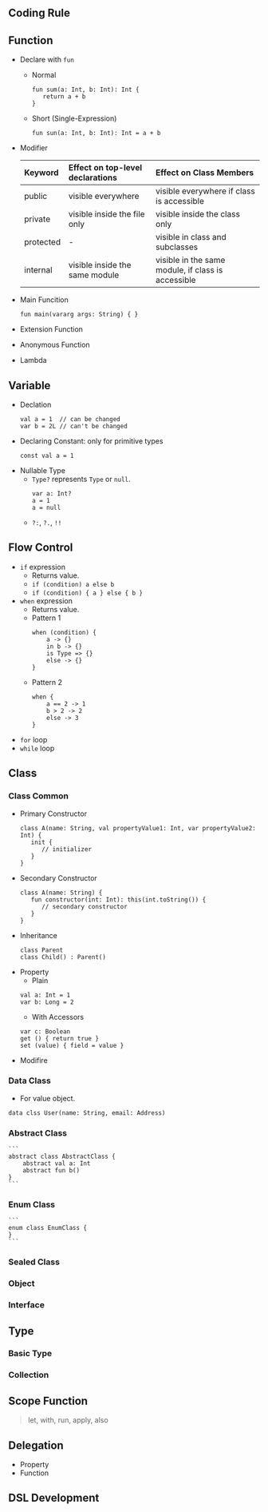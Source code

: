 
## Coding Rule

## Function

* Declare with `fun`
    * Normal
        ```
        fun sum(a: Int, b: Int): Int {
           return a + b
        }
        ```
    * Short (Single-Expression)
        ```
        fun sun(a: Int, b: Int): Int = a + b
        ```
* Modifier

    | Keyword  | Effect on top-level declarations | Effect on Class Members |
    |:--|:--|:--|
    | public | visible everywhere | visible everywhere if class is accessible |
    | private | visible inside the file only | visible inside the class only |
    | protected | - | visible in class and subclasses |
    | internal | visible inside the same module | visible in the same module, if class is accessible |

* Main Funcition
     ```
     fun main(vararg args: String) { }
     ```
* Extension Function
* Anonymous Function
* Lambda



## Variable

* Declation
    ```
    val a = 1  // can be changed 
    var b = 2L // can't be changed
    ```
* Declaring Constant: only for primitive types
    ```
    const val a = 1
    ```
* Nullable Type
    * `Type?` represents `Type` or `null`.
        ```
        var a: Int?
        a = 1
        a = null
        ```
    * `?:`, `?.`, `!!`
   
## Flow Control

* `if` expression
    * Returns value.
    * `if (condition) a else b`
    * ```if (condition) { a } else { b }```
* `when` expression
    * Returns value.
    * Pattern 1
        ```
        when (condition) {
            a -> {}
            in b -> {}
            is Type => {}
            else -> {}
        }
        ```
    * Pattern 2
        ```
        when {
            a == 2 -> 1
            b > 2 -> 2
            else -> 3
        }
        ```
* `for` loop
* `while` loop

## Class

### Class Common

* Primary Constructor
   ```
   class A(name: String, val propertyValue1: Int, var propertyValue2: Int) {
      init {
         // initializer
      }
   }
   ```
* Secondary Constructor
   ```
   class A(name: String) {
      fun constructor(int: Int): this(int.toString()) {
         // secondary constructor
      }
   }
   ```
* Inheritance
   ```
   class Parent
   class Child() : Parent()
   ```
* Property
    * Plain
    ```
    val a: Int = 1
    var b: Long = 2
    ```
    * With Accessors
    ```
    var c: Boolean
    get () { return true }
    set (value) { field = value }
    ```
* Modifire


### Data Class

* For value object.

```
data clss User(name: String, email: Address)
```

### Abstract Class
    ```
    abstract class AbstractClass {
        abstract val a: Int
        abstract fun b()
    }
    ```

### Enum Class
    ```
    enum class EnumClass {
    }
    ```

### Sealed Class


### Object

### Interface

## Type

### Basic Type

### Collection

## Scope Function

> let, with, run, apply, also

## Delegation

* Property
* Function

## DSL Development
